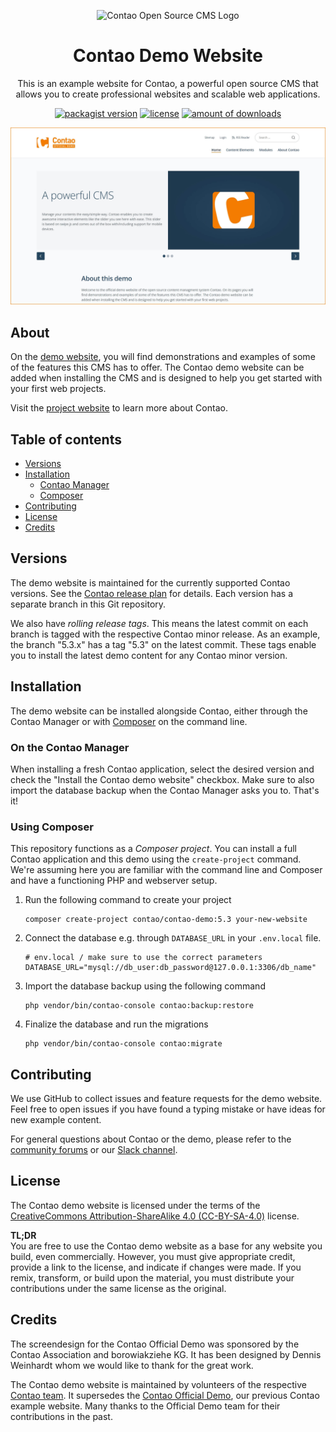 <p align="center"><img src="https://contao.org/files/contao/logo/contao-logo-corporate.svg" alt="Contao Open Source CMS Logo"></p>
<h1 align="center">Contao Demo Website</h1>
<p align="center">This is an example website for Contao, a powerful open source CMS that allows you to create professional websites and scalable web applications.</p>
<p align="center">
    <a href="https://packagist.org/packages/contao/contao-demo"><img src="https://img.shields.io/packagist/v/contao/contao-demo.svg" alt="packagist version"></a>
    <a href="https://github.com/contao/contao-demo"><img src="https://img.shields.io/github/license/contao/contao-demo?color=2f7d32" alt="license"></a>
    <a href="https://packagist.org/packages/contao/contao-demo"><img src="https://img.shields.io/packagist/dt/contao/contao-demo?color=f47c00" alt="amount of downloads"></a>
</p>

![demo-preview.jpg](docs/assets/demo-preview.jpg "Preview image of the contao demo website")

## About

On the [demo website][demo], you will find demonstrations and examples of some of the features this CMS has to offer.
The Contao demo website can be added when installing the CMS and is designed to help you get started with your first web
projects.

Visit the [project website][contao] to learn more about Contao.


## Table of contents

- [Versions](#versions)
- [Installation](#installation)
    - [Contao Manager](#on-the-contao-manager)
    - [Composer](#using-composer)
- [Contributing](#contributing)
- [License](#license)
- [Credits](#credits)

## Versions

The demo website is maintained for the currently supported Contao versions.
See the [Contao release plan][releaseplan] for details. Each version has a separate branch in this
Git repository.

We also have _rolling release tags_. This means the latest commit on each branch is tagged
with the respective Contao minor release. As an example, the branch "5.3.x" has a tag "5.3" on the latest commit.
These tags enable you to install the latest demo content for any Contao minor version.

## Installation

The demo website can be installed alongside Contao, either through the Contao
Manager or with [Composer][composer] on the command line.

### On the Contao Manager

When installing a fresh Contao application, select the desired version and check the
"Install the Contao demo website" checkbox. Make sure to also import the database backup when the
Contao Manager asks you to. That's it!

### Using Composer

This repository functions as a _Composer project_. You can install a full Contao application and
this demo using the `create-project` command. We're assuming here you are familiar with the
command line and Composer and have a functioning PHP and webserver setup.

1. Run the following command to create your project
   ```
   composer create-project contao/contao-demo:5.3 your-new-website
   ```
2. Connect the database e.g. through `DATABASE_URL` in your `.env.local` file.
   ```env
   # env.local / make sure to use the correct parameters
   DATABASE_URL="mysql://db_user:db_password@127.0.0.1:3306/db_name"
   ```
3. Import the database backup using the following command
   ```
   php vendor/bin/contao-console contao:backup:restore
   ```
4. Finalize the database and run the migrations
   ```
   php vendor/bin/contao-console contao:migrate
   ```

## Contributing

We use GitHub to collect issues and feature requests for the demo website. Feel free to open issues if
you have found a typing mistake or have ideas for new example content.

For general questions about Contao or the demo, please refer to the [community forums][forums] or
our [Slack channel][support].

## License

The Contao demo website is licensed under the terms of
the [CreativeCommons Attribution-ShareAlike 4.0 (CC-BY-SA-4.0)][license] license.

**TL;DR**  
You are free to use the Contao demo website as a base for any website you build, even commercially.
However, you must give appropriate credit, provide a link to the license, and indicate if changes were made.
If you remix, transform, or build upon the material, you must distribute your contributions under the same license as
the original.

## Credits

The screendesign for the Contao Official Demo was sponsored by the Contao Association and borowiakziehe KG.
It has been designed by Dennis Weinhardt whom we would like to thank for the great work.

The Contao demo website is maintained by volunteers of the respective [Contao team][team]. It supersedes the
[Contao Official Demo][old], our previous Contao example website. Many thanks to the Official Demo team for
their contributions in the past.



[contao]: https://contao.org
[team]: https://to.contao.org/team
[old]: https://github.com/contao/official-demo
[license]: https://creativecommons.org/licenses/by-sa/4.0/
[releaseplan]: https://to.contao.org/release-plan
[composer]: https://getcomposer.org
[forums]: https://community.contao.org
[support]: https://to.contao.org/support
[demo]: https://demo.contao.org
